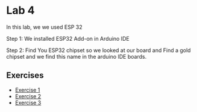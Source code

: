 
# Lab 4
In this lab, we we used ESP 32

Step 1: We installed ESP32 Add-on in Arduino IDE

Step 2: Find You ESP32 chipset so we looked at our board and Find a gold chipset and we find this name in the arduino IDE boards.

## Exercises
  - [Exercise 1](Ex1)
  - [Exercise 2](Ex2)
  - [Exercise 3](Ex3)
  


  
